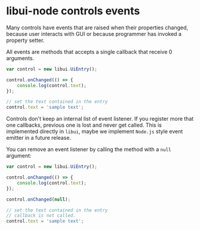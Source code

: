 # libui-node controls events

Many controls have events that are raised when their properties changed, because user interacts with GUI or because programmer has invoked a property setter.

All events are methods that accepts a single callback that receive 0 arguments.

```js
var control = new libui.UiEntry();

control.onChanged(() => {
	console.log(control.text);
});

// set the text contained in the entry
control.text = 'sample text';
```

Controls don't keep an internal list of event listener. If you register more that one callbacks, previous one is lost and never get called. This is implemented directly in `libui`, maybe we implement `Node.js` style event emitter in a future release.

You can remove an event listener by calling the method with a `null` argument:

```js
var control = new libui.UiEntry();

control.onChanged(() => {
	console.log(control.text);
});

control.onChanged(null);

// set the text contained in the entry
// callback is not called.
control.text = 'sample text';
```
